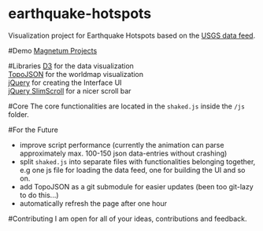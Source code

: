 # earthquake-hotspots
Visualization project for Earthquake Hotspots based on the [USGS data feed](http://earthquake.usgs.gov/earthquakes/feed/).  

#Demo
[Magnetum Projects](http://projects.magnetum.de/USGS/)

#Libraries
[D3](http://d3js.org) for the data visualization  
[TopoJSON](https://github.com/mbostock/topojson) for the worldmap visualization  
[jQuery](https://jquery.com/) for creating the Interface UI  
[jQuery SlimScroll](https://github.com/rochal/jQuery-slimScroll) for a nicer scroll bar

#Core
The core functionalities are located in the `shaked.js` inside the `/js` folder.  

#For the Future
- improve script performance (currently the animation can parse approximately max. 100-150 json data-entries without crashing)
- split `shaked.js` into separate files with functionalities belonging together, e.g one js file for loading the data feed, one for building the UI and so on.
- add TopoJSON as a git submodule for easier updates (been too git-lazy to do this...)  
- automatically refresh the page after one hour 

#Contributing
I am open for all of your ideas, contributions and feedback.

